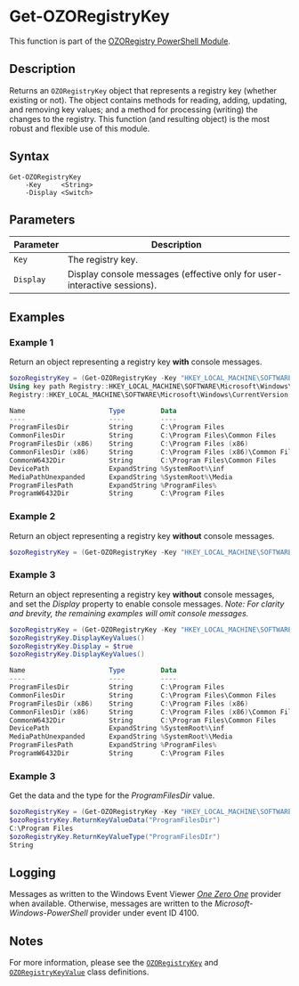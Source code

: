 # Get-OZORegistryKey
This function is part of the [OZORegistry PowerShell Module](../README.md).

## Description
Returns an `OZORegistryKey` object that represents a registry key (whether existing or not). The object contains methods for reading, adding, updating, and removing key values; and a method for processing (writing) the changes to the registry. This function (and resulting object) is the most robust and flexible use of this module.

## Syntax
```
Get-OZORegistryKey
    -Key     <String>
    -Display <Switch>
```

## Parameters
|Parameter|Description|
|---------|-----------|
|`Key`|The registry key.|
|`Display`|Display console messages (effective only for user-interactive sessions).|

## Examples
### Example 1
Return an object representing a registry key **with** console messages.
```powershell
$ozoRegistryKey = (Get-OZORegistryKey -Key "HKEY_LOCAL_MACHINE\SOFTWARE\Microsoft\Windows\CurrentVersion" -Display)
Using key path Registry::HKEY_LOCAL_MACHINE\SOFTWARE\Microsoft\Windows\CurrentVersion.
Registry::HKEY_LOCAL_MACHINE\SOFTWARE\Microsoft\Windows\CurrentVersion exists and all values read.

Name                     Type         Data
----                     ----         ----
ProgramFilesDir          String       C:\Program Files
CommonFilesDir           String       C:\Program Files\Common Files
ProgramFilesDir (x86)    String       C:\Program Files (x86)
CommonFilesDir (x86)     String       C:\Program Files (x86)\Common Files
CommonW6432Dir           String       C:\Program Files\Common Files
DevicePath               ExpandString %SystemRoot%\inf
MediaPathUnexpanded      ExpandString %SystemRoot%\Media
ProgramFilesPath         ExpandString %ProgramFiles%
ProgramW6432Dir          String       C:\Program Files
```

### Example 2
Return an object representing a registry key **without** console messages.
```powershell
$ozoRegistryKey = (Get-OZORegistryKey -Key "HKEY_LOCAL_MACHINE\SOFTWARE\Microsoft\Windows\CurrentVersion")
```

### Example 3
Return an object representing a registry key **without** console messages, and set the _Display_ property to enable console messages. _Note: For clarity and brevity, the remaining examples will omit console messages._
```powershell
$ozoRegistryKey = (Get-OZORegistryKey -Key "HKEY_LOCAL_MACHINE\SOFTWARE\Microsoft\Windows\CurrentVersion")
$ozoRegistryKey.DisplayKeyValues()
$ozoRegistryKey.Display = $true
$ozoRegistryKey.DisplayKeyValues()

Name                     Type         Data
----                     ----         ----
ProgramFilesDir          String       C:\Program Files
CommonFilesDir           String       C:\Program Files\Common Files
ProgramFilesDir (x86)    String       C:\Program Files (x86)
CommonFilesDir (x86)     String       C:\Program Files (x86)\Common Files
CommonW6432Dir           String       C:\Program Files\Common Files
DevicePath               ExpandString %SystemRoot%\inf
MediaPathUnexpanded      ExpandString %SystemRoot%\Media
ProgramFilesPath         ExpandString %ProgramFiles%
ProgramW6432Dir          String       C:\Program Files
```

### Example 3
Get the data and the type for the _ProgramFilesDir_ value.
```powershell
$ozoRegistryKey = (Get-OZORegistryKey -Key "HKEY_LOCAL_MACHINE\SOFTWARE\Microsoft\Windows\CurrentVersion")
$ozoRegistryKey.ReturnKeyValueData("ProgramFilesDir")
C:\Program Files
$ozoRegistryKey.ReturnKeyValueType("ProgramFilesDIr")
String
```

## Logging
Messages as written to the Windows Event Viewer [_One Zero One_](https://github.com/onezeroone-dev/OZOLogger-PowerShell-Module/blob/main/README.md) provider when available. Otherwise, messages are written to the _Microsoft-Windows-PowerShell_ provider under event ID 4100.

## Notes
For more information, please see the [`OZORegistryKey`](OZORegistryKey.md) and [`OZORegistryKeyValue`](OZORegistryKeyValue.md) class definitions.
